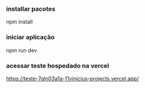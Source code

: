 ### installar pacotes 
npm install

### iniciar aplicação
npm run dev

### acessar teste hospedado na vercel
https://teste-7qln03a1a-11vinicius-projects.vercel.app/
